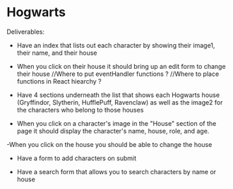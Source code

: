 # Hogwarts

Deliverables:

- Have an index that lists out each character by showing their image1, their name, and their house

- When you click on their house it should bring up an edit form to change their house
  //Where to put eventHandler functions ?
  //Where to place functions in React hiearchy ?

- Have 4 sections underneath the list that shows each Hogwarts house (Gryffindor, Slytherin, HufflePuff, Ravenclaw) as well as the image2 for the characters who belong to those houses

- When you click on a character's image in the "House" section of the page it should display the character's name, house, role, and age.

-When you click on the house you should be able to change the house

- Have a form to add characters on submit

* Have a search form that allows you to search characters by name or house
